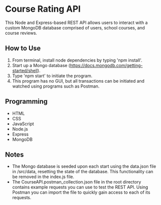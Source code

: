 # Course Rating API
This Node and Express-based REST API allows users to interact with a custom MongoDB database comprised of users, school courses, and course reviews.

## How to Use
1. From terminal, install node dependencies by typing 'npm install'.
2. Start up a Mongo database (https://docs.mongodb.com/getting-started/shell).
3. Type 'npm start' to initiate the program.
4. This program has no GUI, but all transactions can be initiated and watched using programs such as Postman.

## Programming
* HTML
* CSS
* JavaScript
* Node.js
* Express
* MongoDB

## Notes
* The Mongo database is seeded upon each start using the data.json file in /src/data, resetting the state of the database. This functionality can be removed in the index.js file.
* The CourseAPI.postman_collection.json file in the root directory contains example requests you can use to test the REST API. Using Postman you can import the file to quickly gain access to each of its requests.
